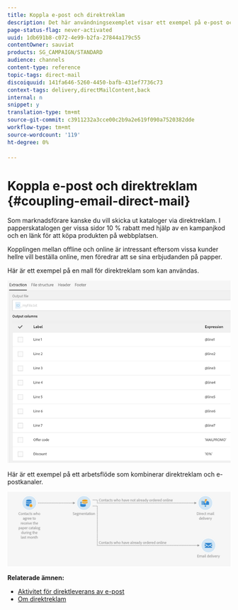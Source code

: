 ```yaml
---
title: Koppla e-post och direktreklam
description: Det här användningsexemplet visar ett exempel på e-post och direktreklam som skickas från ett arbetsflöde.
page-status-flag: never-activated
uuid: 1db691b8-c072-4e99-b2fa-27844a179c55
contentOwner: sauviat
products: SG_CAMPAIGN/STANDARD
audience: channels
content-type: reference
topic-tags: direct-mail
discoiquuid: 141fa646-5260-4450-bafb-431ef7736c73
context-tags: delivery,directMailContent,back
internal: n
snippet: y
translation-type: tm+mt
source-git-commit: c3911232a3cce00c2b9a2e619f090a7520382dde
workflow-type: tm+mt
source-wordcount: '119'
ht-degree: 0%

---
```



# Koppla e-post och direktreklam {#coupling-email-direct-mail}

Som marknadsförare kanske du vill skicka ut kataloger via direktreklam. I papperskatalogen ger vissa sidor 10 % rabatt med hjälp av en kampanjkod och en länk för att köpa produkten på webbplatsen.

Kopplingen mellan offline och online är intressant eftersom vissa kunder hellre vill beställa online, men föredrar att se sina erbjudanden på papper.

Här är ett exempel på en mall för direktreklam som kan användas.

![](assets/direct_mail_9.png)

Här är ett exempel på ett arbetsflöde som kombinerar direktreklam och e-postkanaler.

![](assets/direct_mail_10.png)

**Relaterade ämnen:**

* [Aktivitet för direktleverans av e-post](../../automating/using/direct-mail-delivery.md)
* [Om direktreklam](../../channels/using/about-direct-mail.md)
